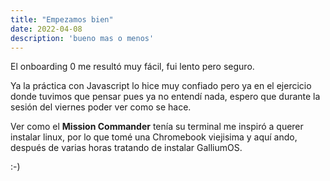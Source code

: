 ```yaml
---
title: "Empezamos bien"
date: 2022-04-08
description: 'bueno mas o menos'
---
```


El onboarding 0 me resultó muy fácil, fui lento pero seguro.

Ya la práctica con Javascript lo hice muy confiado pero ya en el ejercicio donde tuvimos que pensar pues ya no entendí nada, espero que durante la sesión del viernes poder ver como se hace.

Ver como el **Mission Commander** tenía su terminal me inspiró a querer instalar linux, por lo que tomé una Chromebook viejisima y aquí ando, después de varias horas tratando de instalar GalliumOS.

:-)
